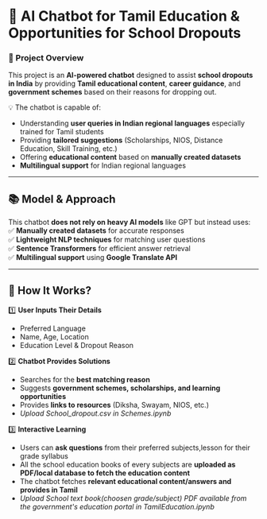 # 🏫 AI Chatbot for Tamil Education & Opportunities for School Dropouts  

### 📌 Project Overview  
This project is an **AI-powered chatbot** designed to assist **school dropouts in India** by providing **Tamil educational content**, **career guidance**, and **government schemes** based on their reasons for dropping out.  

💡 The chatbot is capable of:  
- Understanding **user queries in Indian regional languages** especially trained for Tamil students  
- Providing **tailored suggestions** (Scholarships, NIOS, Distance Education, Skill Training, etc.)  
- Offering **educational content** based on **manually created datasets**  
- **Multilingual support** for Indian regional languages  

---

## 📚 **Model & Approach**  
This chatbot **does not rely on heavy AI models** like GPT but instead uses:  
✅ **Manually created datasets** for accurate responses  
✅ **Lightweight NLP techniques** for matching user questions  
✅ **Sentence Transformers** for efficient answer retrieval  
✅ **Multilingual support** using **Google Translate API**  

---

## 🚀 **How It Works?**  
1️⃣ **User Inputs Their Details**  
   - Preferred Language  
   - Name, Age, Location  
   - Education Level & Dropout Reason  

2️⃣ **Chatbot Provides Solutions**  
   - Searches for the **best matching reason**  
   - Suggests **government schemes, scholarships, and learning opportunities**  
   - Provides **links to resources** (Diksha, Swayam, NIOS, etc.)
   - _Upload School_dropout.csv in Schemes.ipynb_

3️⃣ **Interactive Learning**  
   - Users can **ask questions** from their preferred subjects,lesson for their grade syllabus
   - All the school education books of every subjects are **uploaded as PDF/local database to fetch the education content**
   - The chatbot fetches **relevant educational content/answers and provides in Tamil**
   - _Upload School text book(choosen grade/subject) PDF available from the government's education portal in TamilEducation.ipynb_
